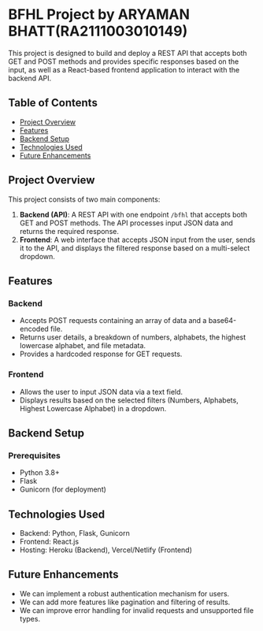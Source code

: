 # BFHL Project by ARYAMAN BHATT(RA2111003010149)

This project is designed to build and deploy a REST API that accepts both GET and POST methods and provides specific responses based on the input, as well as a React-based frontend application to interact with the backend API.

## Table of Contents
- [Project Overview](#project-overview)
- [Features](#features)
- [Backend Setup](#backend-setup)
- [Technologies Used](#technologies-used)
- [Future Enhancements](#future-enhancements)

## Project Overview

This project consists of two main components:
1. **Backend (API)**: A REST API with one endpoint `/bfhl` that accepts both GET and POST methods. The API processes input JSON data and returns the required response.
2. **Frontend**: A web interface that accepts JSON input from the user, sends it to the API, and displays the filtered response based on a multi-select dropdown.

## Features

### Backend
- Accepts POST requests containing an array of data and a base64-encoded file.
- Returns user details, a breakdown of numbers, alphabets, the highest lowercase alphabet, and file metadata.
- Provides a hardcoded response for GET requests.

### Frontend
- Allows the user to input JSON data via a text field.
- Displays results based on the selected filters (Numbers, Alphabets, Highest Lowercase Alphabet) in a dropdown.

## Backend Setup

### Prerequisites
- Python 3.8+
- Flask
- Gunicorn (for deployment)

## Technologies Used

- Backend: Python, Flask, Gunicorn
- Frontend: React.js
- Hosting: Heroku (Backend), Vercel/Netlify (Frontend)
## Future Enhancements
- We can implement a robust authentication mechanism for users.
- We can add more features like pagination and filtering of results.
- We can improve error handling for invalid requests and unsupported file types.

